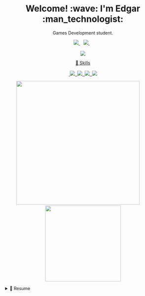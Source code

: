 <!--HEADER-->
<h1 align="center"> Welcome! :wave: I'm Edgar :man_technologist:</h1>
<p align="center"> Games Development student.</p>

<!--SOCIAL MEDIA-->
<p align="center">
  <a href="https://www.linkedin.com/in/edgar-park-706545b7/">
    <img src="https://img.shields.io/badge/linkedin-%230077B5.svg?&style=for-the-badge&logo=linkedin&logoColor=white" />
  </a>&nbsp;&nbsp;
  <a href="https://edgarx33.itch.io/">
    <img src="https://img.shields.io/badge/Itch.io-FA5C5C?style=for-the-badge&logo=itchdotio&logoColor=white" />
  </a>&nbsp;&nbsp;</br>
  </br>
   <a href=#><img src="https://komarev.com/ghpvc/?username=EdgarX202&color=red&style=plastic"/>
</p>
    
<!--SKILLS-->
<p align='center'>
  🤵 Skills<br/>
  </br>
  &nbsp;<img src="https://img.shields.io/badge/Unity-100000?style=for-the-badge&logo=unity&logoColor=white"/>
  &nbsp;<img src="https://img.shields.io/badge/Visual_Studio-5C2D91?style=for-the-badge&logo=visual%20studio&logoColor=white"/>
  &nbsp;<img src="https://img.shields.io/badge/C%23-239120?style=for-the-badge&logo=c-sharp&logoColor=white"/>
  &nbsp;<img src="https://img.shields.io/badge/C%2B%2B-00599C?style=for-the-badge&logo=c%2B%2B&logoColor=white"/>
</p>

<!--GITHUB STATS-->
<p align='center'>
  <a href="#"><img src="https://github-readme-stats.vercel.app/api?username=EdgarX202&show_icons=true&count_private=true&theme=gruvbox" width="400"></a>&nbsp;&nbsp;&nbsp;&nbsp;&nbsp;&nbsp;&nbsp;&nbsp;
  <a href="#"><img src="https://github-readme-stats.vercel.app/api/top-langs/?username=EdgarX202&theme=gruvbox" width="245"/></a>
</p>
<!--SUMMARY CARD
<p align='center'>
  <a href="#"><img src="https://github-profile-summary-cards.vercel.app/api/cards/profile-details?username=EdgarX202&theme=dark"/></a>
</p>
-->

<!--DROPDOWN-->
<details>
  <summary>📃 Resume</summary>
  <h2> Education </h2>
  💻 BSc(Hons) Games Development</br>
  📅 2020 - 2024</br>
  📍 Edinburgh Napier University, Scotland, UK</br>
  </br>
  👨‍💻 HND Interactive Media and Design</br>
  📅 2017 - 2019</br>
  📍 Edinburgh College, Scotland, UK</br>
  </br>
  <h2> Experience </h2>
  <h4> • University 🏫 </h4>
  I have gained basic knowledge in the following areas:</br>
  &nbsp;&nbsp;- Software development (c++, c#)</br>
  &nbsp;&nbsp;- Algorithms and Data Structures</br>
  &nbsp;&nbsp;- Project Management (Doing various group projects as a project manager also as a regular team member)</br>
  &nbsp;&nbsp;- Artificial Intelligence (Mainly learning how neural networks and pathfinding works)</br>
  &nbsp;&nbsp;- Games Engineering (c++, sfml)
  
  <h4> • Personal 👨‍🎓 </h4>
  &nbsp;&nbsp;I am interested in C# and Unity. Specifically I am learning ML agents and how AI works in games.</br>
  &nbsp;&nbsp;Currently my focus is on 2D game development however, I am open and eager to learn other areas of game dev.</br>
  
  <h4> • Work 🖥️ </h4>
  &nbsp;&nbsp;No professional work experience.</br>
  &nbsp;&nbsp;I am looking for an opportunity to an entry/junior level position where I could improve my skills and learn new ones whilst being</br>
  &nbsp;&nbsp;a great team member and contributing to companies success.</br>
</details>
